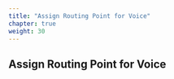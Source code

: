 ```yaml
---
title: "Assign Routing Point for Voice"
chapter: true
weight: 30
---
```


## Assign Routing Point for Voice
